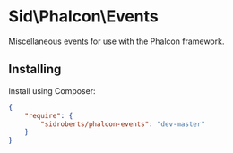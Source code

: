 Sid\Phalcon\Events
==================

Miscellaneous events for use with the Phalcon framework.



## Installing ##

Install using Composer:

```json
{
	"require": {
		"sidroberts/phalcon-events": "dev-master"
	}
}
```
